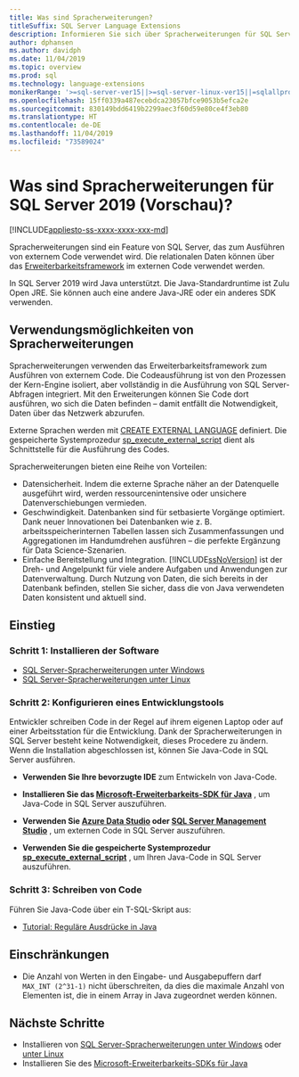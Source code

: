 ```yaml
---
title: Was sind Spracherweiterungen?
titleSuffix: SQL Server Language Extensions
description: Informieren Sie sich über Spracherweiterungen für SQL Server 2019 (Vorschau), die externe Skripts in SQL Server ausführen.
author: dphansen
ms.author: davidph
ms.date: 11/04/2019
ms.topic: overview
ms.prod: sql
ms.technology: language-extensions
monikerRange: '>=sql-server-ver15||>=sql-server-linux-ver15||=sqlallproducts-allversions'
ms.openlocfilehash: 15ff0339a487ecebdca23057bfce9053b5efca2e
ms.sourcegitcommit: 830149bdd6419b2299aec3f60d59e80ce4f3eb80
ms.translationtype: HT
ms.contentlocale: de-DE
ms.lasthandoff: 11/04/2019
ms.locfileid: "73589024"
---
```

# <a name="what-is-sql-server-language-extensions-preview"></a>Was sind Spracherweiterungen für SQL Server 2019 (Vorschau)?
[!INCLUDE[appliesto-ss-xxxx-xxxx-xxx-md](../includes/appliesto-ss-xxxx-xxxx-xxx-md.md)]

Spracherweiterungen sind ein Feature von SQL Server, das zum Ausführen von externem Code verwendet wird. Die relationalen Daten können über das [Erweiterbarkeitsframework](concepts/extensibility-framework.md) im externen Code verwendet werden.

In SQL Server 2019 wird Java unterstützt. Die Java-Standardruntime ist Zulu Open JRE. Sie können auch eine andere Java-JRE oder ein anderes SDK verwenden.

## <a name="what-you-can-do-with-language-extensions"></a>Verwendungsmöglichkeiten von Spracherweiterungen

Spracherweiterungen verwenden das Erweiterbarkeitsframework zum Ausführen von externem Code. Die Codeausführung ist von den Prozessen der Kern-Engine isoliert, aber vollständig in die Ausführung von SQL Server-Abfragen integriert. Mit den Erweiterungen können Sie Code dort ausführen, wo sich die Daten befinden – damit entfällt die Notwendigkeit, Daten über das Netzwerk abzurufen.

Externe Sprachen werden mit [CREATE EXTERNAL LANGUAGE](https://docs.microsoft.com/sql/t-sql/statements/create-external-language-transact-sql) definiert. Die gespeicherte Systemprozedur [sp_execute_external_script](https://docs.microsoft.com/sql/relational-databases/system-stored-procedures/sp-execute-external-script-transact-sql) dient als Schnittstelle für die Ausführung des Codes.

Spracherweiterungen bieten eine Reihe von Vorteilen:

+ Datensicherheit. Indem die externe Sprache näher an der Datenquelle ausgeführt wird, werden ressourcenintensive oder unsichere Datenverschiebungen vermieden.
+ Geschwindigkeit. Datenbanken sind für setbasierte Vorgänge optimiert. Dank neuer Innovationen bei Datenbanken wie z. B. arbeitsspeicherinternen Tabellen lassen sich Zusammenfassungen und Aggregationen im Handumdrehen ausführen – die perfekte Ergänzung für Data Science-Szenarien.
+ Einfache Bereitstellung und Integration. [!INCLUDE[ssNoVersion](../includes/ssnoversion-md.md)] ist der Dreh- und Angelpunkt für viele andere Aufgaben und Anwendungen zur Datenverwaltung. Durch Nutzung von Daten, die sich bereits in der Datenbank befinden, stellen Sie sicher, dass die von Java verwendeten Daten konsistent und aktuell sind.

## <a name="how-to-get-started"></a>Einstieg

### <a name="step-1-install-the-software"></a>Schritt 1: Installieren der Software

+ [SQL Server-Spracherweiterungen unter Windows](install/install-sql-server-language-extensions-on-windows.md)
+ [SQL Server-Spracherweiterungen unter Linux](../linux/sql-server-linux-setup-language-extensions.md)

### <a name="step-2-configure-a-development-tool"></a>Schritt 2: Konfigurieren eines Entwicklungstools

Entwickler schreiben Code in der Regel auf ihrem eigenen Laptop oder auf einer Arbeitsstation für die Entwicklung. Dank der Spracherweiterungen in SQL Server besteht keine Notwendigkeit, dieses Procedere zu ändern. Wenn die Installation abgeschlossen ist, können Sie Java-Code in SQL Server ausführen.

+ **Verwenden Sie Ihre bevorzugte IDE** zum Entwickeln von Java-Code.

+ **Installieren Sie das [Microsoft-Erweiterbarkeits-SDK für Java](how-to/extensibility-sdk-java-sql-server.md)** , um Java-Code in SQL Server auszuführen.

+ **Verwenden Sie [Azure Data Studio](https://docs.microsoft.com/sql/azure-data-studio/what-is) oder [SQL Server Management Studio](https://docs.microsoft.com/sql/ssms/sql-server-management-studio-ssms)** , um externen Code in SQL Server auszuführen.

+ **Verwenden Sie die gespeicherte Systemprozedur [sp_execute_external_script](https://docs.microsoft.com/sql/relational-databases/system-stored-procedures/sp-execute-external-script-transact-sql)** , um Ihren Java-Code in SQL Server auszuführen.

### <a name="step-3-write-your-first-code"></a>Schritt 3: Schreiben von Code

Führen Sie Java-Code über ein T-SQL-Skript aus:

+ [Tutorial: Reguläre Ausdrücke in Java](tutorials/search-for-string-using-regular-expressions-in-java.md)

## <a name="limitations"></a>Einschränkungen

+ Die Anzahl von Werten in den Eingabe- und Ausgabepuffern darf `MAX_INT (2^31-1)` nicht überschreiten, da dies die maximale Anzahl von Elementen ist, die in einem Array in Java zugeordnet werden können.

## <a name="next-steps"></a>Nächste Schritte

+ Installieren von [SQL Server-Spracherweiterungen unter Windows](install/install-sql-server-language-extensions-on-windows.md) oder [unter Linux](../linux/sql-server-linux-setup-language-extensions.md)
+ Installieren Sie des [Microsoft-Erweiterbarkeits-SDKs für Java](how-to/extensibility-sdk-java-sql-server.md)
